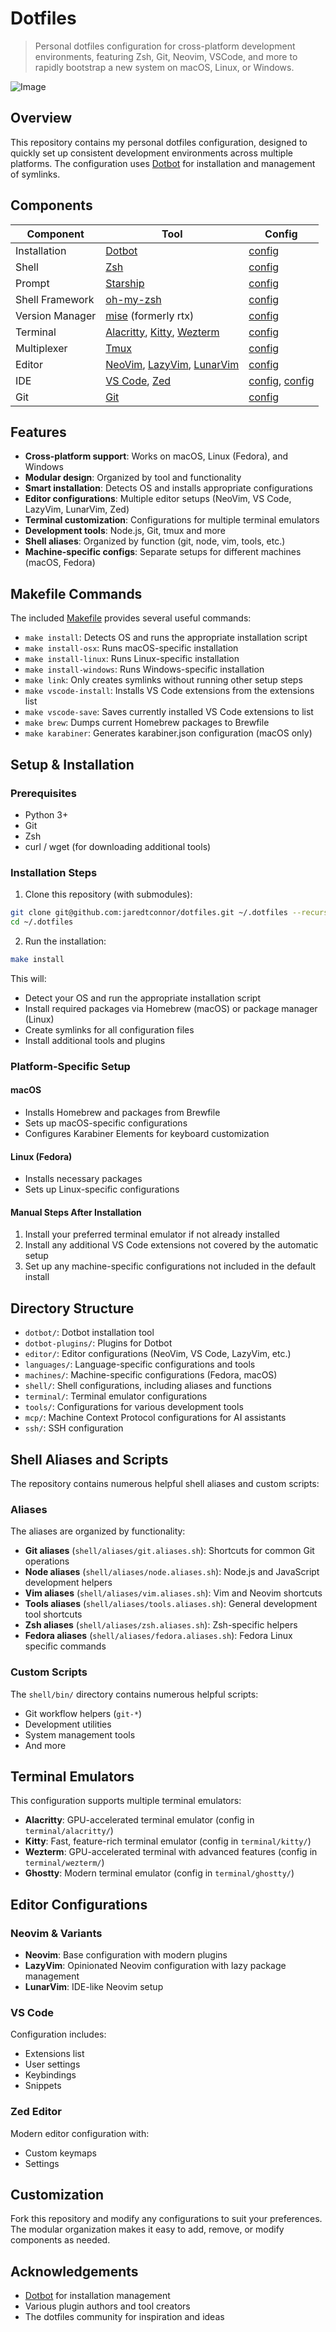 # Dotfiles

> Personal dotfiles configuration for cross-platform development environments, featuring Zsh, Git, Neovim, VSCode, and more to rapidly bootstrap a new system on macOS, Linux, or Windows.

![Image](preview.png)

## Overview

This repository contains my personal dotfiles configuration, designed to quickly set up consistent development environments across multiple platforms. The configuration uses [Dotbot](https://github.com/anishathalye/dotbot) for installation and management of symlinks.

## Components

| Component       | Tool                                                                        | Config                                 |
| --------------- | --------------------------------------------------------------------------- | -------------------------------------- |
| Installation    | [Dotbot](https://github.com/anishathalye/dotbot)                            | [config](./install.conf.yaml)          |
| Shell           | [Zsh](https://www.zsh.org/)                                                 | [config](./shell/zsh/)                 |
| Prompt          | [Starship](https://starship.rs/)                                            | [config](./shell/starship.toml)        |
| Shell Framework | [oh-my-zsh](https://github.com/robbyrussell/oh-my-zsh)                      | [config](./zsh/zshrc.zsh)              |
| Version Manager | [mise](https://github.com/jdx/mise) (formerly rtx)                          | [config](./tools/mise/)                |
| Terminal        | [Alacritty](https://alacritty.org/), [Kitty](https://sw.kovidgoyal.net/kitty/), [Wezterm](https://wezfurlong.org/wezterm/) | [config](./terminal/)                 |
| Multiplexer     | [Tmux](https://github.com/tmux/tmux/wiki)                                   | [config](./tools/tmux/)                |
| Editor          | [NeoVim](https://neovim.io/), [LazyVim](https://github.com/LazyVim/LazyVim), [LunarVim](https://www.lunarvim.org/) | [config](./editor/)                   |
| IDE             | [VS Code](https://code.visualstudio.com/), [Zed](https://zed.dev/)          | [config](./editor/vscode/), [config](./editor/zed/) |
| Git             | [Git](https://git-scm.com/)                                                 | [config](./tools/git/)                 |

## Features

- **Cross-platform support**: Works on macOS, Linux (Fedora), and Windows
- **Modular design**: Organized by tool and functionality
- **Smart installation**: Detects OS and installs appropriate configurations
- **Editor configurations**: Multiple editor setups (NeoVim, VS Code, LazyVim, LunarVim, Zed)
- **Terminal customization**: Configurations for multiple terminal emulators
- **Development tools**: Node.js, Git, tmux and more
- **Shell aliases**: Organized by function (git, node, vim, tools, etc.)
- **Machine-specific configs**: Separate setups for different machines (macOS, Fedora)

## Makefile Commands

The included [Makefile](./Makefile) provides several useful commands:

- `make install`: Detects OS and runs the appropriate installation script
- `make install-osx`: Runs macOS-specific installation
- `make install-linux`: Runs Linux-specific installation
- `make install-windows`: Runs Windows-specific installation
- `make link`: Only creates symlinks without running other setup steps
- `make vscode-install`: Installs VS Code extensions from the extensions list
- `make vscode-save`: Saves currently installed VS Code extensions to list
- `make brew`: Dumps current Homebrew packages to Brewfile
- `make karabiner`: Generates karabiner.json configuration (macOS only)

## Setup & Installation

### Prerequisites

- Python 3+
- Git
- Zsh
- curl / wget (for downloading additional tools)

### Installation Steps

1. Clone this repository (with submodules):
```sh
git clone git@github.com:jaredtconnor/dotfiles.git ~/.dotfiles --recursive
cd ~/.dotfiles
```

2. Run the installation:
```sh
make install
```

This will:
- Detect your OS and run the appropriate installation script
- Install required packages via Homebrew (macOS) or package manager (Linux)
- Create symlinks for all configuration files
- Install additional tools and plugins

### Platform-Specific Setup

#### macOS
- Installs Homebrew and packages from Brewfile
- Sets up macOS-specific configurations
- Configures Karabiner Elements for keyboard customization

#### Linux (Fedora)
- Installs necessary packages
- Sets up Linux-specific configurations

#### Manual Steps After Installation

1. Install your preferred terminal emulator if not already installed
2. Install any additional VS Code extensions not covered by the automatic setup
3. Set up any machine-specific configurations not included in the default install

## Directory Structure

- `dotbot/`: Dotbot installation tool
- `dotbot-plugins/`: Plugins for Dotbot
- `editor/`: Editor configurations (NeoVim, VS Code, LazyVim, etc.)
- `languages/`: Language-specific configurations and tools
- `machines/`: Machine-specific configurations (Fedora, macOS)
- `shell/`: Shell configurations, including aliases and functions
- `terminal/`: Terminal emulator configurations
- `tools/`: Configurations for various development tools
- `mcp/`: Machine Context Protocol configurations for AI assistants
- `ssh/`: SSH configuration

## Shell Aliases and Scripts

The repository contains numerous helpful shell aliases and custom scripts:

### Aliases

The aliases are organized by functionality:

- **Git aliases** (`shell/aliases/git.aliases.sh`): Shortcuts for common Git operations
- **Node aliases** (`shell/aliases/node.aliases.sh`): Node.js and JavaScript development helpers
- **Vim aliases** (`shell/aliases/vim.aliases.sh`): Vim and Neovim shortcuts
- **Tools aliases** (`shell/aliases/tools.aliases.sh`): General development tool shortcuts
- **Zsh aliases** (`shell/aliases/zsh.aliases.sh`): Zsh-specific helpers
- **Fedora aliases** (`shell/aliases/fedora.aliases.sh`): Fedora Linux specific commands

### Custom Scripts

The `shell/bin/` directory contains numerous helpful scripts:

- Git workflow helpers (`git-*`)
- Development utilities
- System management tools
- And more

## Terminal Emulators

This configuration supports multiple terminal emulators:

- **Alacritty**: GPU-accelerated terminal emulator (config in `terminal/alacritty/`)
- **Kitty**: Fast, feature-rich terminal emulator (config in `terminal/kitty/`)
- **Wezterm**: GPU-accelerated terminal with advanced features (config in `terminal/wezterm/`)
- **Ghostty**: Modern terminal emulator (config in `terminal/ghostty/`)

## Editor Configurations

### Neovim & Variants

- **Neovim**: Base configuration with modern plugins
- **LazyVim**: Opinionated Neovim configuration with lazy package management
- **LunarVim**: IDE-like Neovim setup

### VS Code

Configuration includes:
- Extensions list
- User settings
- Keybindings
- Snippets

### Zed Editor

Modern editor configuration with:
- Custom keymaps
- Settings

## Customization

Fork this repository and modify any configurations to suit your preferences. The modular organization makes it easy to add, remove, or modify components as needed.

## Acknowledgements

- [Dotbot](https://github.com/anishathalye/dotbot) for installation management
- Various plugin authors and tool creators
- The dotfiles community for inspiration and ideas
